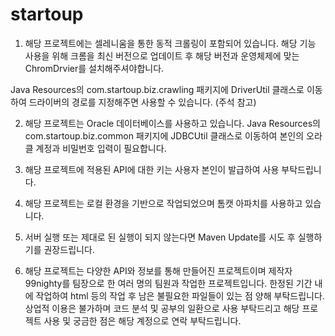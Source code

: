 # startoup

1. 해당 프로젝트에는 셀레니움을 통한 동적 크롤링이 포함되어 있습니다. 해당 기능 사용을 위해
크롬을 최신 버전으로 업데이트 후 해당 버전과 운영체제에 맞는 ChromDrvier를 설치해주셔야합니다.

Java Resources의 com.startoup.biz.crawling 패키지에 DriverUtil 클래스로 이동하여
드라이버의 경로를 지정해주면 사용할 수 있습니다. (주석 참고)

2. 해당 프로젝트는 Oracle 데이터베이스를 사용하고 있습니다.
Java Resources의 com.startoup.biz.common 패키지에 JDBCUtil 클래스로 이동하여
본인의 오라클 계정과 비밀번호 입력이 필요합니다.

3. 해당 프로젝트에 적용된 API에 대한 키는 사용자 본인이 발급하여 사용 부탁드립니다.

4. 해당 프로젝트는 로컬 환경을 기반으로 작업되었으며 톰캣 아파치를 사용하고 있습니다.

5. 서버 실행 또는 제대로 된 실행이 되지 않는다면 Maven Update를 시도 후 실행하기를 권장드립니다.

6. 해당 프로젝트는 다양한 API와 정보를 통해 만들어진 프로젝트이며 제작자 99nighty를 팀장으로 한 여러 명의 팀원과 작업한 프로젝트입니다.
한정된 기간 내에 작업하여 html 등의 작업 후 남은 불필요한 파일들이 있는 점 양해 부탁드립니다.
상업적 이용은 불가하며 코드 분석 및 공부의 일환으로 사용 부탁드리고 해당 프로젝트 사용 및 궁금한 점은 해당 계정으로 연락 부탁드립니다.
